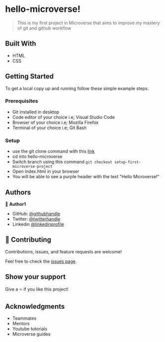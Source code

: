 [](https://img.shields.io/badge/Microverse-blueviolet)

# hello-microverse!

> This is my first project in Microverse that aims to improve my mastery of git and github workflow

## Built With

- HTML
- CSS

## Getting Started

To get a local copy up and running follow these simple example steps.

### Prerequisites

- Git installed in desktop
- Code editor of your choice i.e; Visual Studio Code
- Browser of your choice i.e; Mozilla Firefox
- Terminal of your choice i.e; Git Bash

### Setup

- use the git clone command with this [link](git@github.com:Lornakaboro/hello-microverse.git)
- cd into hello-microverse
- Switch branch using this command `git checkout setup-first-microverse-project`
- Open index.html in your browser
- You will be able to see a purple header with the text "Hello Microverse!"

## Authors

👤 **Author1**

- GitHub: [@githubhandle](https://github.com/Lornakaboro)
- Twitter: [@twitterhandle](https://twitter.com/KaboroLorna)
- Linkedin [@linkedinprofile](https://www.linkedin.com/in/lorna-kaboro-23620b242/)

## 🤝 Contributing

Contributions, issues, and feature requests are welcome!

Feel free to check the [issues page](../../issues/).

## Show your support

Give a ⭐️ if you like this project!

## Acknowledgments

- Teammates
- Mentors
- Youtube tutorials
- Microverse guides
